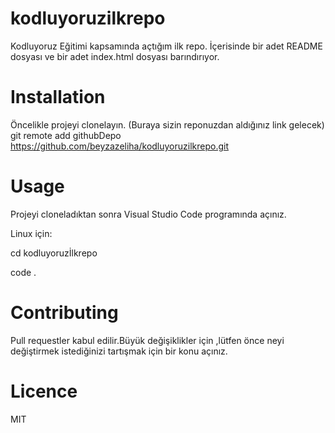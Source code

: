 # kodluyoruzilkrepo
Kodluyoruz Eğitimi kapsamında açtığım ilk repo. İçerisinde bir adet README dosyası ve bir adet index.html dosyası barındırıyor.

# Installation
Öncelikle projeyi clonelayın. (Buraya sizin reponuzdan aldığınız link gelecek)
git remote add githubDepo https://github.com/beyzazeliha/kodluyoruzilkrepo.git

# Usage
Projeyi cloneladıktan sonra Visual Studio Code programında açınız.

Linux için:

cd kodluyoruzİlkrepo

code .

# Contributing
Pull requestler kabul edilir.Büyük değişiklikler için ,lütfen önce neyi değiştirmek istediğinizi tartışmak için bir konu açınız.

# Licence
MIT
